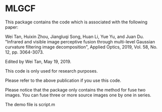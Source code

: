 # MLGCF
This package contains the code which is associated with the following paper:

Wei Tan, Huixin Zhou, Jiangluqi Song, Huan Li, Yue Yu, and Juan Du. "Infrared and visible image perceptive fusion through multi-level Gaussian curvature filtering image decomposition", Applied Optics, 2019, Vol. 58, No. 12, pp. 3064-3073.

Edited by Wei Tan, May 19, 2019.

This code is only used for research purposes.

Please refer to the above publication if you use this code.

Please notice that the package only contains the method for fuse two images.
You can fuse three or more source images one by one in series.

The demo file is script.m

